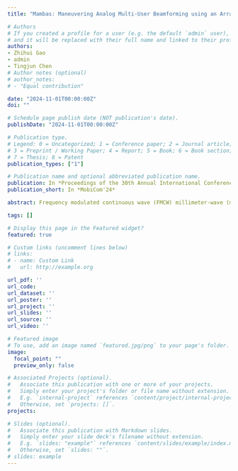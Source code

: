 ```yaml
---
title: "Mambas: Maneuvering Analog Multi-User Beamforming using an Array of Subarrays in mmWave Networks"

# Authors
# If you created a profile for a user (e.g. the default `admin` user), write the username (folder name) here 
# and it will be replaced with their full name and linked to their profile.
authors:
- Zhihui Gao
- admin
- Tingjun Chen
# Author notes (optional)
# author_notes:
# - "Equal contribution"

date: "2024-11-01T00:00:00Z"
doi: ""

# Schedule page publish date (NOT publication's date).
publishDate: "2024-11-01T00:00:00Z"

# Publication type.
# Legend: 0 = Uncategorized; 1 = Conference paper; 2 = Journal article;
# 3 = Preprint / Working Paper; 4 = Report; 5 = Book; 6 = Book section;
# 7 = Thesis; 8 = Patent
publication_types: ["1"]

# Publication name and optional abbreviated publication name.
publication: In *Proceedings of the 30th Annual International Conference on Mobile Computing and Networking(MobiCom)*
publication_short: In *MobiCom'24*

abstract: Frequency modulated continuous wave (FMCW) millimeter-wave (mmWave) radars play a critical role in many of the advanced driver assistance systems (ADAS) featured on today’s vehicles. While previous works have demonstrated (only) successful false-positive spoofing attacks against these sensors, all but one assumed that an attacker had the runtime knowledge of the victim radar’s configuration. In this work, we introduce MadRadar, a general black-box radar attack framework for automotive mmWave FMCW radars capable of estimating the victim radar’s configuration in real-time, and then executing an attack based on the estimates. We evaluate the impact of such attacks maliciously manipulating a victim radar’s point cloud, and show the novel ability to effectively ‘add’ (i.e., false positive attacks), ‘remove’ (i.e., false negative attacks), or ‘move’ (i.e., translation attacks) object detections from a victim vehicle’s scene. Finally, we experimentally demonstrate the feasibility of our attacks on real-world case studies performed using a realtime physical prototype on a software-defined radio platform.

tags: []

# Display this page in the Featured widget?
featured: true

# Custom links (uncomment lines below)
# links:
# - name: Custom Link
#   url: http://example.org

url_pdf: ''
url_code: 
url_dataset: ''
url_poster: ''
url_project: ''
url_slides: ''
url_source: ''
url_video: ''

# Featured image
# To use, add an image named `featured.jpg/png` to your page's folder. 
image:
  focal_point: ""
  preview_only: false

# Associated Projects (optional).
#   Associate this publication with one or more of your projects.
#   Simply enter your project's folder or file name without extension.
#   E.g. `internal-project` references `content/project/internal-project/index.md`.
#   Otherwise, set `projects: []`.
projects:

# Slides (optional).
#   Associate this publication with Markdown slides.
#   Simply enter your slide deck's filename without extension.
#   E.g. `slides: "example"` references `content/slides/example/index.md`.
#   Otherwise, set `slides: ""`.
# slides: example
---
```

<!-- 
{{% callout note %}}
Click the *Cite* button above to demo the feature to enable visitors to import publication metadata into their reference management software.
{{% /callout %}} -->



